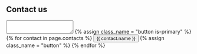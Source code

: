 ## Contact us

<script>
function handleClick(recipient) {
  var body = encodeURIComponent(document.getElementById("msg").value);
  if (body != "") {
    var link =
      "mailto:" +
      recipient+
      "?cc=myCCaddress@example.com" +
      "&subject=" +
      encodeURIComponent("Information Request from Hosted-Portal!") +
      "&body=" +
      body;
    window.location.href = link;
  }
}
</script>

<div>
  <textarea id="msg" name="msg" class="email-textarea"></textarea>
  {% assign class_name = "button is-primary" %}
  {% for contact in page.contacts %}
    <button class="{{class_name}}" value="{{contact.email}}" onclick="handleClick(this.value)">{{ contact.name }}</button>
    {% assign class_name = "button" %}
  {% endfor %}
</div>